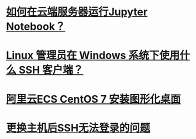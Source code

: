 # [如何在云端服务器运行Jupyter Notebook？](https://zhuanlan.zhihu.com/p/20226040)

# [Linux 管理员在 Windows 系统下使用什么 SSH 客户端？](https://www.zhihu.com/question/20308776)

# [阿里云ECS CentOS 7 安装图形化桌面](http://blog.csdn.net/yuanhong55/article/details/74942036)

# [更换主机后SSH无法登录的问题](http://www.cnblogs.com/vdvvdd/p/5334309.html)
